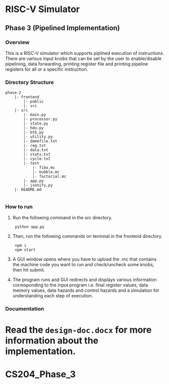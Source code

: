 # RISC-V Simulator
## Phase 3 (Pipelined Implementation)
### Overview
This is a RISC-V simulator which supports piplined execution of instructions. There are various input knobs that can be set by the user to enable/disable pipelining, data forwarding, printing register file and printing pipeline registers for all or a specific instruction.

### Directory Structure
```
phase-2
    |- frontend
        |- public
        |- src
    |- src
        |- main.py
        |- processor.py
        |- state.py
        |- hdu.py
        |- btb.py
        |- utility.py
        |- demofile.txt
        |- reg.txt
        |- data.txt
        |- stats.txt
        |- cycle.txt
        |- test
            |- fibo.mc
            |- bubble.mc
            |- factorial.mc
        |- app.py
        |- jsonify.py
    |- README.md
        

```

### How to run
1. Run the following command in the src directory.

        python app.py
2. Then, run the following commands on terminal in the frontend directory.

        npm i
        npm start
3. A GUI window opens where you have to upload the .mc that contains the machine code you want to run and check/uncheck some knobs, then hit submit.
4. The program runs and GUI redirects and displays various information corresponding to the input program i.e. final register values, data memory values, data hazards and control hazards and a simulation for understanding each step of execution.

### Documentation
Read the `design-doc.docx` for more information about the implementation.
=======
# CS204_Phase_3
